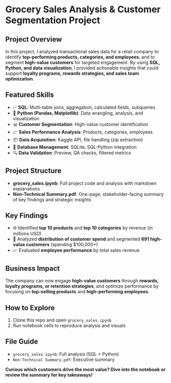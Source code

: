 # Grocery Sales Analysis & Customer Segmentation Project

## Project Overview

In this project, I analyzed transactional sales data for a retail company to identify **top-performing products, categories, and employees**, and to segment **high-value customers** for targeted engagement. By using **SQL, Python, and data visualization**, I provided actionable insights that could support **loyalty programs, rewards strategies, and sales team optimization**.

## Featured Skills

- ✅ **SQL**: Multi-table joins, aggregation, calculated fields, subqueries
- 🐍 **Python (Pandas, Matplotlib)**: Data wrangling, analysis, and visualization
- 📊 **Customer Segmentation**: High-value customer identification
- 📈 **Sales Performance Analysis**: Products, categories, employees
- 📦 **Data Acquisition**: Kaggle API, file handling (zip extraction)
- 🔀 **Database Management**: SQLite, SQL-Python integration
- 🔍 **Data Validation**: Preview, QA checks, filtered metrics

## Project Structure

- **grocery_sales.ipynb**: Full project code and analysis with markdown explanations
- **Non-Technical Summary.pdf**: One-page, stakeholder-facing summary of key findings and strategic insights

## Key Findings

- 🌐 Identified **top 10 products** and **top 10 categories** by revenue (in millions USD)
- 📅 Analyzed **distribution of customer spend** and segmented **691 high-value customers** (spending $100,000+)
- 📈 Evaluated **employee performance** by total sales revenue

## Business Impact

The company can now engage **high-value customers** through **rewards, loyalty programs, or retention strategies**, and optimize performance by focusing on **top-selling products** and **high-performing employees**.

## How to Explore

1. Clone this repo and open `grocery_sales.ipynb`
2. Run notebook cells to reproduce analysis and visuals

## File Guide

- `grocery_sales.ipynb`: Full analysis (SQL + Python)
- `Non-Technical Summary.pdf`: Executive summary

**Curious which customers drive the most value? Dive into the notebook or review the summary for key takeaways!**

